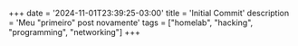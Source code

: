 +++
date = '2024-11-01T23:39:25-03:00'
title = 'Initial Commit'
description = 'Meu "primeiro" post novamente'
tags = ["homelab", "hacking", "programming", "networking"]
+++
